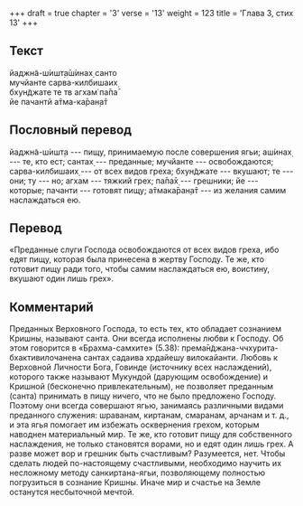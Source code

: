 +++
draft = true
chapter = '3'
verse = '13'
weight = 123
title = 'Глава 3, стих 13'
+++
## Текст

йаджн̃а-ш́ишт̣а̄ш́инах̣ санто  
мучйанте сарва-килбишаих̣  
бхун̃джате те тв агхам̇ па̄па̄  
йе пачантй а̄тма-ка̄ран̣а̄т

## Пословный перевод

йаджн̃а-ш́ишт̣а --- пищу, принимаемую после совершения ягьи; аш́инах̣ --- те,
кто ест; сантах̣ --- преданные; мучйанте --- освобождаются;
сарва-килбишаих̣ --- от всех видов греха; бхун̃джате --- вкушают; те ---
они; ту --- но; агхам --- тяжкий грех; па̄па̄х̣ --- грешники; йе ---
которые; пачанти --- готовят пищу; а̄тмака̄ран̣а̄т --- из желания самим
наслаждаться ею.

## Перевод

«Преданные слуги Господа освобождаются от всех видов греха, ибо едят
пищу, которая была принесена в жертву Господу. Те же, кто готовит пищу
ради того, чтобы самим наслаждаться ею, воистину, вкушают один лишь
грех».

## Комментарий

Преданных Верховного Господа, то есть тех, кто обладает сознанием
Кришны, называют санта. Они всегда исполнены любви к Господу. Об этом
говорится в «Брахма-самхите» (5.38):
према̄н̃джана-ччхурита-бхактивилочанена сантах̣ садаива хр̣дайешу
вилокайанти. Любовь к Верховной Личности Бога, Говинде (источнику всех
наслаждений), которого также называют Мукундой (дарующим освобождение) и
Кришной (бесконечно привлекательным), не позволяет преданным (санта)
принимать в пищу ничего, что не было предложено Господу. Поэтому они
всегда совершают ягью, занимаясь различными видами преданного служения:
шраванам, киртанам, смаранам, арчанам и т. д., и эта ягья помогает им
избежать осквернения грехом, которым наводнен материальный мир. Те же,
кто готовит пищу для собственного наслаждения, не только становятся
ворами, но и едят один лишь грех. А разве может вор и грешник быть
счастливым? Разумеется, нет. Чтобы сделать людей по-настоящему
счастливыми, необходимо научить их несложному методу санкиртана-ягьи,
позволяющему полностью погрузиться в сознание Кришны. Иначе мир и
счастье на Земле останутся несбыточной мечтой.
